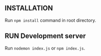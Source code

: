 ## INSTALLATION

Run `npm install` command in root directory.

## RUN Development server

Run `nodemon index.js` or `npm index.js`.
